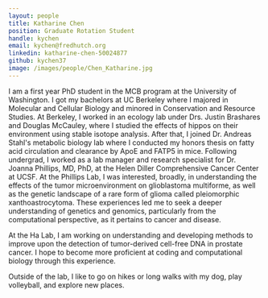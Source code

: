 ```yaml
---
layout: people
title: Katharine Chen
position: Graduate Rotation Student
handle: kychen
email: kychen@fredhutch.org
linkedin: katharine-chen-50024877
github: kychen37
image: /images/people/Chen_Katharine.jpg
---
```


I am a first year PhD student in the MCB program at the University of Washington. I got my bachelors at UC Berkeley where I majored in Molecular and Cellular Biology and minored in Conservation and Resource Studies. At Berkeley, I worked in an ecology lab under Drs. Justin Brashares and Douglas McCauley, where I studied the effects of hippos on their environment using stable isotope analysis. After that, I joined Dr. Andreas Stahl's metabolic biology lab where I conducted my honors thesis on fatty acid circulation and clearance by ApoE and FATP5 in mice. Following undergrad, I worked as a lab manager and research specialist for Dr. Joanna Phillips, MD, PhD, at the Helen Diller Comprehensive Cancer Center at UCSF. At the Phillips Lab, I was interested, broadly, in understanding the effects of the tumor microenvironment on glioblastoma multiforme, as well as the genetic landscape of a rare form of glioma called pleiomorphic xanthoastrocytoma. These experiences led me to seek a deeper understanding of genetics and genomics, particularly from the computational perspective, as it pertains to cancer and disease. 

At the Ha Lab, I am working on understanding and developing methods to improve upon the detection of tumor-derived cell-free DNA in prostate cancer. I hope to become more proficient at coding and computational biology through this experience. 

Outside of the lab, I like to go on hikes or long walks with my dog, play volleyball, and explore new places. 